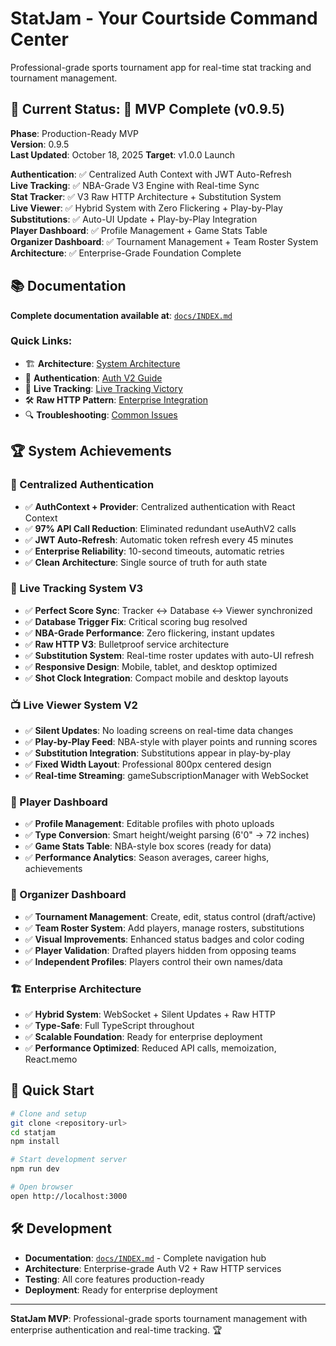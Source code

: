 # StatJam - Your Courtside Command Center

Professional-grade sports tournament app for real-time stat tracking and tournament management.

## 🎯 **Current Status: 🚀 MVP Complete (v0.9.5)** 

**Phase**: Production-Ready MVP  
**Version**: 0.9.5  
**Last Updated**: October 18, 2025
**Target**: v1.0.0 Launch

**Authentication**: ✅ Centralized Auth Context with JWT Auto-Refresh  
**Live Tracking**: ✅ NBA-Grade V3 Engine with Real-time Sync  
**Stat Tracker**: ✅ V3 Raw HTTP Architecture + Substitution System  
**Live Viewer**: ✅ Hybrid System with Zero Flickering + Play-by-Play  
**Substitutions**: ✅ Auto-UI Update + Play-by-Play Integration  
**Player Dashboard**: ✅ Profile Management + Game Stats Table  
**Organizer Dashboard**: ✅ Tournament Management + Team Roster System  
**Architecture**: ✅ Enterprise-Grade Foundation Complete

## 📚 **Documentation**

**Complete documentation available at**: [`docs/INDEX.md`](docs/INDEX.md)

### **Quick Links:**
- 🏗️ **Architecture**: [System Architecture](docs/03-architecture/BACKEND_ARCHITECTURE.md)
- 🔐 **Authentication**: [Auth V2 Guide](docs/04-features/authentication/AUTH_V2_GUIDE.md)
- 🏀 **Live Tracking**: [Live Tracking Victory](docs/04-fixes/LIVE_TRACKING_VICTORY.md)
- 🛠️ **Raw HTTP Pattern**: [Enterprise Integration](docs/03-architecture/RAW_HTTP_PATTERN.md)
- 🔍 **Troubleshooting**: [Common Issues](docs/06-troubleshooting/COMMON_ISSUES.md)

## 🏆 **System Achievements**

### **🔐 Centralized Authentication**
- ✅ **AuthContext + Provider**: Centralized authentication with React Context
- ✅ **97% API Call Reduction**: Eliminated redundant useAuthV2 calls
- ✅ **JWT Auto-Refresh**: Automatic token refresh every 45 minutes
- ✅ **Enterprise Reliability**: 10-second timeouts, automatic retries
- ✅ **Clean Architecture**: Single source of truth for auth state

### **🏀 Live Tracking System V3**
- ✅ **Perfect Score Sync**: Tracker ↔ Database ↔ Viewer synchronized
- ✅ **Database Trigger Fix**: Critical scoring bug resolved
- ✅ **NBA-Grade Performance**: Zero flickering, instant updates
- ✅ **Raw HTTP V3**: Bulletproof service architecture
- ✅ **Substitution System**: Real-time roster updates with auto-UI refresh
- ✅ **Responsive Design**: Mobile, tablet, and desktop optimized
- ✅ **Shot Clock Integration**: Compact mobile and desktop layouts

### **📺 Live Viewer System V2**
- ✅ **Silent Updates**: No loading screens on real-time data changes
- ✅ **Play-by-Play Feed**: NBA-style with player points and running scores
- ✅ **Substitution Integration**: Substitutions appear in play-by-play
- ✅ **Fixed Width Layout**: Professional 800px centered design
- ✅ **Real-time Streaming**: gameSubscriptionManager with WebSocket

### **👤 Player Dashboard**
- ✅ **Profile Management**: Editable profiles with photo uploads
- ✅ **Type Conversion**: Smart height/weight parsing (6'0" → 72 inches)
- ✅ **Game Stats Table**: NBA-style box scores (ready for data)
- ✅ **Performance Analytics**: Season averages, career highs, achievements

### **🏢 Organizer Dashboard**  
- ✅ **Tournament Management**: Create, edit, status control (draft/active)
- ✅ **Team Roster System**: Add players, manage rosters, substitutions
- ✅ **Visual Improvements**: Enhanced status badges and color coding
- ✅ **Player Validation**: Drafted players hidden from opposing teams
- ✅ **Independent Profiles**: Players control their own names/data

### **🏗️ Enterprise Architecture**
- ✅ **Hybrid System**: WebSocket + Silent Updates + Raw HTTP
- ✅ **Type-Safe**: Full TypeScript throughout
- ✅ **Scalable Foundation**: Ready for enterprise deployment
- ✅ **Performance Optimized**: Reduced API calls, memoization, React.memo

## 🚀 **Quick Start**

```bash
# Clone and setup
git clone <repository-url>
cd statjam
npm install

# Start development server
npm run dev

# Open browser
open http://localhost:3000
```

## 🛠️ **Development**

- **Documentation**: [`docs/INDEX.md`](docs/INDEX.md) - Complete navigation hub
- **Architecture**: Enterprise-grade Auth V2 + Raw HTTP services
- **Testing**: All core features production-ready
- **Deployment**: Ready for enterprise deployment

---

**StatJam MVP**: Professional-grade sports tournament management with enterprise authentication and real-time tracking. 🏆